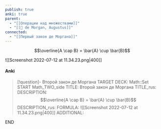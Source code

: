 ```yaml
---
publish: true
anki: true
parent:
  - "[[Операции над множествами]]"
  - "[[👤 de Morgan, Augustus]]"
connected:
  - "[[Первый закон де Моргана]]"
---
```


$$\overline{A \cap B} = \bar{A} \cup \bar{B}$$

![[Screenshot 2022-07-12 at 11.34.23.png|400]]

#### Anki
> [!question]- Второй закон де Моргана
TARGET DECK: Math::Set
START
Math_TWO_side
TITLE: Второй закон де Моргана
TITLE_rus: 
DESCRIPTION: $$\overline{A \cap B} = \bar{A} \cup \bar{B}$$
DESCRIPTION_rus: 
FORMULA: ![[Screenshot 2022-07-12 at 11.34.23.png|400]]
ADDITIONAL:
<!--ID: 1706032421737-->
END